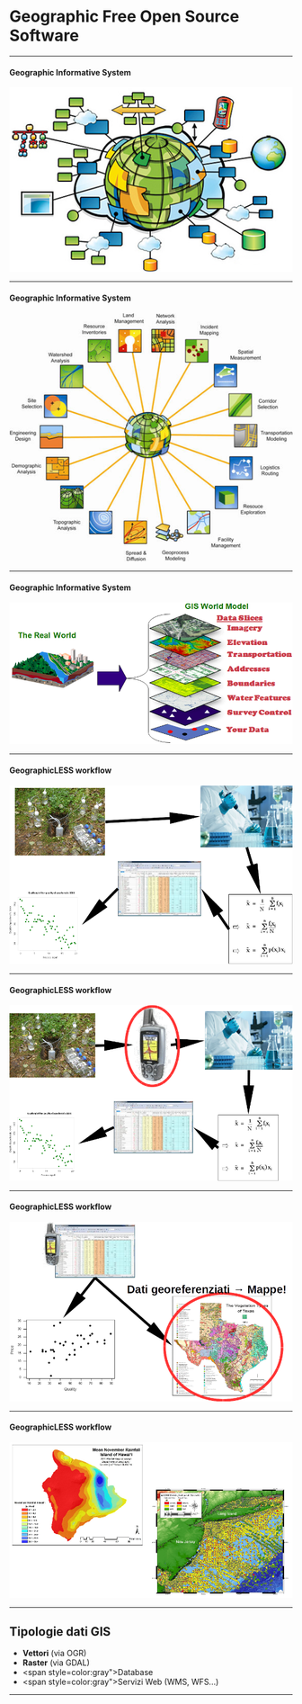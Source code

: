 # Geographic Free Open Source Software

---

#### Geographic Informative System


![Immagine](assets/gis1.png)

---

#### Geographic Informative System


![Immagine](assets/gis2.png)

---

#### Geographic Informative System


![Immagine](assets/gis3.png)

---

#### GeographicLESS workflow


![Immagine](assets/gis4.png)

---

#### GeographicLESS workflow


![Immagine](assets/gis5.png)

---

#### GeographicLESS workflow


![Immagine](assets/gis6.png)

---

#### GeographicLESS workflow


![Immagine](assets/gis7.png)

---

## Tipologie dati GIS

* **Vettori** (via OGR)
* **Raster** (via GDAL)
* <span style=color:gray">Database</span>
* <span style=color:gray">Servizi Web (WMS, WFS...)</span>


---
